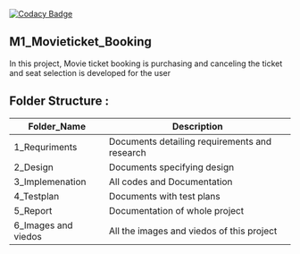 
[![Codacy Badge](https://api.codacy.com/project/badge/Grade/41ff52274bcf47d391731790aeb33dac)](https://app.codacy.com/gh/hemanthkandasamy/M1_Movieticket_Booking?utm_source=github.com&utm_medium=referral&utm_content=hemanthkandasamy/M1_Movieticket_Booking&utm_campaign=Badge_Grade_Settings)



## M1_Movieticket_Booking
In this project, Movie ticket booking is purchasing and canceling the ticket and seat selection is developed for the user

## Folder Structure :
| Folder_Name | Description |
| --------- | --------------- |
| 1_Requriments  | Documents detailing requirements and research |
| 2_Design | Documents specifying design |
| 3_Implemenation  | All codes and Documentation  |
| 4_Testplan | Documents with test plans |
| 5_Report | Documentation of whole project |
| 6_Images and viedos | All the images and viedos of this project |
